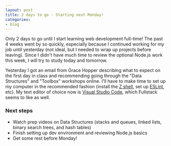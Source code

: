 ```yaml
---
layout: post
title: 2 days to go - Starting next Monday!
categories:
- blog
---
```


Only 2 days to go until I start learning web development full-time! The past 4 weeks went by so quickly, especially because I continued working for my job until yesterday (not ideal, but I needed to wrap up projects before leaving). Since I didn't have much time to review the optional Node.js work this week, I will try to study today and tomorrow. 

Yesterday I got an email from Grace Hopper describing what to expect on the first day in class and recommending going through the "Data Structures" and "Toolbox" workshops online. I'll have to make time to set up my computer in the recommended fashion (install the [Z shell](http://www.zsh.org/), set up [ESLint](http://eslint.org/), etc). My text editor of choice now is [Visual Studio Code](https://code.visualstudio.com/), which Fullstack seems to like as well. 

### Next steps
- Watch prep videos on Data Structures (stacks and queues, linked lists, binary search trees, and hash tables)
- Finish setting up dev environment and reviewing Node.js basics
- Get some rest before Monday!